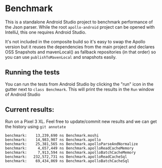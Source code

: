 # Benchmark

This is a standalone Android Studio project to benchmark performance of the Json parser. While the root `apollo-android` project can be opened with IntelliJ, this one requires Android Studio.

It's not included in the composite build so it's easy to swap the Apollo version but it reuses the dependencies from the main project and declares OSS Snapshots and mavenLocal() as fallback repositories (in that order) so you can use `publishToMavenLocal` and snapshots easily.

## Running the tests

You can run the tests from Android Studio by clicking the "run" icon in the gutter next to `class Benchmark`. This will print the results in the `Run` window of Android Studio

## Current results:

Run on a Pixel 3 XL. Feel free to update/commit new results and we can get the history using `git annotate`

```
benchmark:    13,239,690 ns Benchmark.moshi
benchmark:    14,983,907 ns Benchmark.apollo
benchmark:    25,381,565 ns Benchmark.apolloParseAndNormalize
benchmark:     4,657,449 ns Benchmark.apolloReadCacheMemory
benchmark:     7,913,594 ns Benchmark.apolloBatchCacheMemory
benchmark:   232,572,731 ns Benchmark.apolloReadCacheSql
benchmark:    69,434,069 ns Benchmark.apolloBatchCacheSql
```
